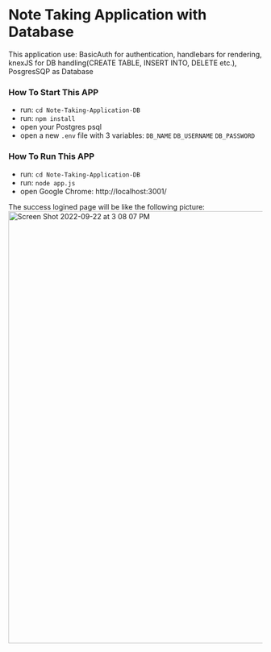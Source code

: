 # Note Taking Application with Database
This application use: BasicAuth for authentication, handlebars for rendering, knexJS for DB handling(CREATE TABLE, INSERT INTO, DELETE etc.), PosgresSQP as Database

### How To Start This APP

- run: `cd Note-Taking-Application-DB`
- run: `npm install`
- open your Postgres psql
- open a new `.env` file with 3 variables:
  `DB_NAME`
  `DB_USERNAME`
  `DB_PASSWORD`

### How To Run This APP

- run: `cd Note-Taking-Application-DB`
- run: `node app.js`
- open Google Chrome: http://localhost:3001/

The success logined page will be like the following picture:
<br/>
<img width="858" alt="Screen Shot 2022-09-22 at 3 08 07 PM" src="https://user-images.githubusercontent.com/67308492/191681081-c2f72369-3348-42f9-bb96-9233e7c896f5.png">
